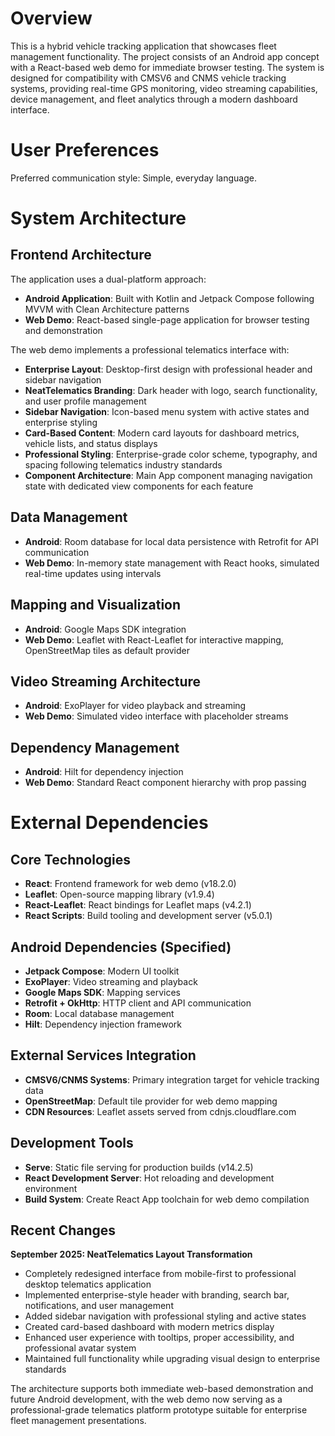 # Overview

This is a hybrid vehicle tracking application that showcases fleet management functionality. The project consists of an Android app concept with a React-based web demo for immediate browser testing. The system is designed for compatibility with CMSV6 and CNMS vehicle tracking systems, providing real-time GPS monitoring, video streaming capabilities, device management, and fleet analytics through a modern dashboard interface.

# User Preferences

Preferred communication style: Simple, everyday language.

# System Architecture

## Frontend Architecture
The application uses a dual-platform approach:
- **Android Application**: Built with Kotlin and Jetpack Compose following MVVM with Clean Architecture patterns
- **Web Demo**: React-based single-page application for browser testing and demonstration

The web demo implements a professional telematics interface with:
- **Enterprise Layout**: Desktop-first design with professional header and sidebar navigation
- **NeatTelematics Branding**: Dark header with logo, search functionality, and user profile management
- **Sidebar Navigation**: Icon-based menu system with active states and enterprise styling
- **Card-Based Content**: Modern card layouts for dashboard metrics, vehicle lists, and status displays
- **Professional Styling**: Enterprise-grade color scheme, typography, and spacing following telematics industry standards
- **Component Architecture**: Main App component managing navigation state with dedicated view components for each feature

## Data Management
- **Android**: Room database for local data persistence with Retrofit for API communication
- **Web Demo**: In-memory state management with React hooks, simulated real-time updates using intervals

## Mapping and Visualization
- **Android**: Google Maps SDK integration
- **Web Demo**: Leaflet with React-Leaflet for interactive mapping, OpenStreetMap tiles as default provider

## Video Streaming Architecture
- **Android**: ExoPlayer for video playback and streaming
- **Web Demo**: Simulated video interface with placeholder streams

## Dependency Management
- **Android**: Hilt for dependency injection
- **Web Demo**: Standard React component hierarchy with prop passing

# External Dependencies

## Core Technologies
- **React**: Frontend framework for web demo (v18.2.0)
- **Leaflet**: Open-source mapping library (v1.9.4)
- **React-Leaflet**: React bindings for Leaflet maps (v4.2.1)
- **React Scripts**: Build tooling and development server (v5.0.1)

## Android Dependencies (Specified)
- **Jetpack Compose**: Modern UI toolkit
- **ExoPlayer**: Video streaming and playback
- **Google Maps SDK**: Mapping services
- **Retrofit + OkHttp**: HTTP client and API communication
- **Room**: Local database management
- **Hilt**: Dependency injection framework

## External Services Integration
- **CMSV6/CNMS Systems**: Primary integration target for vehicle tracking data
- **OpenStreetMap**: Default tile provider for web demo mapping
- **CDN Resources**: Leaflet assets served from cdnjs.cloudflare.com

## Development Tools
- **Serve**: Static file serving for production builds (v14.2.5)
- **React Development Server**: Hot reloading and development environment
- **Build System**: Create React App toolchain for web demo compilation

## Recent Changes

**September 2025: NeatTelematics Layout Transformation**
- Completely redesigned interface from mobile-first to professional desktop telematics application
- Implemented enterprise-style header with branding, search bar, notifications, and user management
- Added sidebar navigation with professional styling and active states
- Created card-based dashboard with modern metrics display
- Enhanced user experience with tooltips, proper accessibility, and professional avatar system
- Maintained full functionality while upgrading visual design to enterprise standards

The architecture supports both immediate web-based demonstration and future Android development, with the web demo now serving as a professional-grade telematics platform prototype suitable for enterprise fleet management presentations.